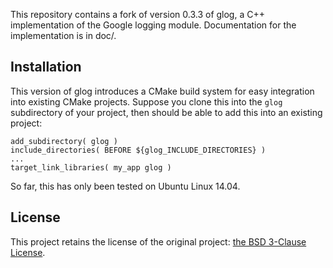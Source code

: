 This repository contains a fork of version 0.3.3 of glog, a C++ implementation
of the Google logging module.  Documentation for the implementation is in doc/.

Installation
-----

This version of glog introduces a CMake build system for easy integration into
existing CMake projects. Suppose you clone this into the `glog` subdirectory of
your project, then should be able to add this into an existing project:

    add_subdirectory( glog )
    include_directories( BEFORE ${glog_INCLUDE_DIRECTORIES} )
    ...
    target_link_libraries( my_app glog )

So far, this has only been tested on Ubuntu Linux 14.04.

License
-----
This project retains the license of the original project: [the BSD 3-Clause License](http://opensource.org/licenses/BSD-3-Clause).
